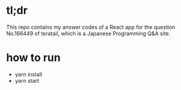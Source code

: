 # tl;dr

This repo contains my answer codes of a React app for the question No.166449 of teratail, which is a Japanese Programming Q&A site.

# how to run

- yarn install
- yarn start
